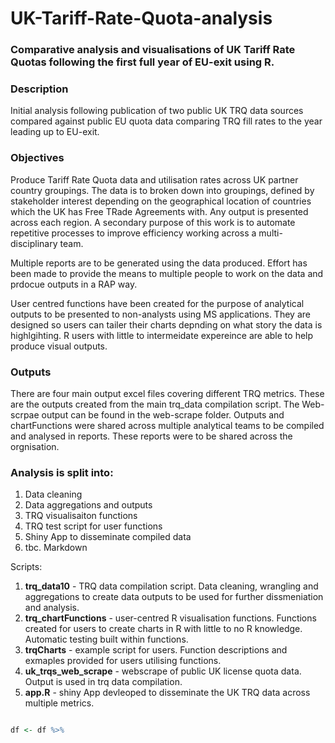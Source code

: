 # UK-Tariff-Rate-Quota-analysis

### Comparative analysis and visualisations of UK Tariff Rate Quotas following the first full year of EU-exit using R. 

### Description

Initial analysis following publication of two public UK TRQ data sources compared against public EU quota data comparing TRQ fill rates to the year leading up to EU-exit. 

### Objectives

Produce Tariff Rate Quota data and utilisation rates across UK partner country groupings. The data is to broken down into groupings, defined by stakeholder interest depending on the geographical location of countries which the UK has Free TRade Agreements with. Any output is presented across each region. A secondary purpose of this work is to automate repetitive processes to improve efficiency working across a multi-disciplinary team. 

Multiple reports are to be generated using the data produced. Effort has been made to provide the means to multiple people to work on the data and prdocue outputs in a RAP way. 

User centred functions have been created for the purpose of analytical outputs to be presented to non-analysts using MS applications. They are designed so users can tailer their charts depnding on what story the data is highlgihting. R users with little to intermeidate expereince are able to help produce visual outputs. 

### Outputs 

There are four main output excel files covering different TRQ metrics. These are the outputs created from the main trq_data compilation script. The Web-scrpae output can be found in the web-scrape folder. Outputs and chartFunctions were shared across multiple analytical teams to be compiled and analysed in reports. These reports were to be shared across the orgnisation. 

### Analysis is split into:

1. Data cleaning
2. Data aggregations and outputs
3. TRQ visualisaiton functions
4. TRQ test script for user functions
5. Shiny App to disseminate compiled data
6. tbc. Markdown 


Scripts:

1. **trq_data10** - TRQ data compilation script. Data cleaning, wrangling and aggregations to create data outputs to be used for further dissmeniation and analysis. 
2. **trq_chartFunctions** - user-centred R visualisation functions. Functions created for users to create charts in R with little to no R knowledge. Automatic testing built within functions. 
3. **trqCharts** - example script for users. Function descriptions and exmaples provided for users utilising functions. 
4. **uk_trqs_web_scrape** - webscrape of public UK license quota data. Output is used in trq data compilation. 
5. **app.R** - shiny App devleoped to disseminate the UK TRQ data across multiple metrics. 


```R

df <- df %>%

```
